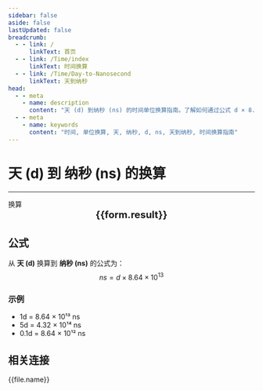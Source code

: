 ```yaml
---
sidebar: false
aside: false
lastUpdated: false
breadcrumb:
  - - link: /
      linkText: 首页
  - - link: /Time/index
      linkText: 时间换算
  - - link: /Time/Day-to-Nanosecond
      linkText: 天到纳秒
head:
  - - meta
    - name: description
      content: "天 (d) 到纳秒 (ns) 的时间单位换算指南。了解如何通过公式 d × 8.64 × 10¹³ 换算为纳秒。"
  - - meta
    - name: keywords
      content: "时间, 单位换算, 天, 纳秒, d, ns, 天到纳秒, 时间换算指南"
---
```

# 天 (d) 到 纳秒 (ns) 的换算

---
<script setup>
import { onMounted, reactive, inject, ref } from 'vue'
import { NButton,NForm ,NFormItem,NInput,NInputNumber,NSelect,NCard,useMessage,NGrid ,NGi  } from 'naive-ui'
import { defineClientComponent } from 'vitepress'
import { Time } from '../../files';

const convert = inject('convert')

const form = reactive({
  number: null,
  result: '',
})

const convertHandler = () => {
  if (form.number !== null && !isNaN(form.number)) {
    const convertedValue = parseFloat(form.number) * 86400000000000
    form.result = `${form.number}d = ${convertedValue.toFixed(0)}ns`
  } else {
    form.result = '请输入有效的数值。'
  }
}
</script>

<n-form size="large" :model="form">
  <n-form-item label="天 (d)">
    <n-input-number v-model:value="form.number" placeholder="输入天" style="width: 100%" />
  </n-form-item>
  <n-form-item>
    <n-button type="info" @click="convertHandler" block>换算</n-button>
  </n-form-item>
</n-form>

<n-card  embedded :bordered="false" hoverable>
  <div  style="text-align:center;font-size:20px;">
    <strong>{{form.result}}</strong>
  </div>
</n-card>

## 公式

从 **天 (d)** 换算到 **纳秒 (ns)** 的公式为：
$$ ns = d \times 8.64 \times 10^{13} $$

### 示例
- 1d = 8.64 × 10¹³ ns
- 5d = 4.32 × 10¹⁴ ns
- 0.1d = 8.64 × 10¹² ns
## 相关连接
<n-grid x-gap="12" :cols="2">
  <n-gi v-for="(file, index) in Time" :key="index">
    <n-button
      text
      tag="a"
      :href="file.path"
      type="info"
    >
      {{file.name}}
    </n-button>
  </n-gi>
</n-grid>